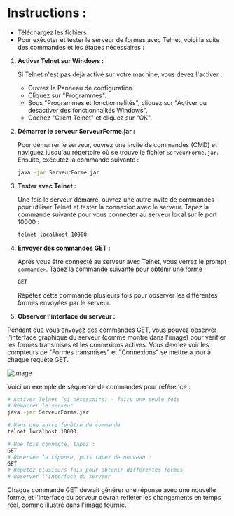 
# Instructions :

- Téléchargez les fichiers 
- Pour exécuter et tester le serveur de formes avec Telnet, voici la suite des commandes et les étapes nécessaires :

1. **Activer Telnet sur Windows :**

   Si Telnet n'est pas déjà activé sur votre machine, vous devez l'activer :

   - Ouvrez le Panneau de configuration.
   - Cliquez sur "Programmes".
   - Sous "Programmes et fonctionnalités", cliquez sur "Activer ou désactiver des fonctionnalités Windows".
   - Cochez "Client Telnet" et cliquez sur "OK".

2. **Démarrer le serveur ServeurForme.jar :**

   Pour démarrer le serveur, ouvrez une invite de commandes (CMD) et naviguez jusqu'au répertoire où se trouve le fichier `ServeurForme.jar`. Ensuite, exécutez la commande suivante :

   ```bash
   java -jar ServeurForme.jar
   ```

3. **Tester avec Telnet :**

   Une fois le serveur démarré, ouvrez une autre invite de commandes pour utiliser Telnet et tester la connexion avec le serveur. Tapez la commande suivante pour vous connecter au serveur local sur le port 10000 :

   ```bash
   telnet localhost 10000
   ```

4. **Envoyer des commandes GET :**

   Après vous être connecté au serveur avec Telnet, vous verrez le prompt `commande>`. Tapez la commande suivante pour obtenir une forme :

   ```bash
   GET
   ```

   Répétez cette commande plusieurs fois pour observer les différentes formes envoyées par le serveur.

5. **Observer l'interface du serveur :**

Pendant que vous envoyez des commandes GET, vous pouvez observer l'interface graphique du serveur (comme montré dans l'image) pour vérifier les formes transmises et les connexions actives. Vous devriez voir les compteurs de "Formes transmises" et "Connexions" se mettre à jour à chaque requête GET.

![image](https://github.com/hrhouma/beginingJava-part1/assets/10111526/51f0470f-a045-44c3-a781-364a02195028)


Voici un exemple de séquence de commandes pour référence :

```bash
# Activer Telnet (si nécessaire) - faire une seule fois
# Démarrer le serveur
java -jar ServeurForme.jar

# Dans une autre fenêtre de commande
telnet localhost 10000

# Une fois connecté, tapez :
GET
# Observez la réponse, puis tapez de nouveau :
GET
# Répétez plusieurs fois pour obtenir différentes formes
# Observer l'interface du serveur 
```

Chaque commande GET devrait générer une réponse avec une nouvelle forme, et l'interface du serveur devrait refléter les changements en temps réel, comme illustré dans l'image fournie.

